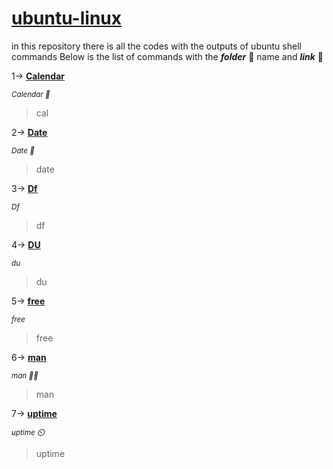 # <ins>ubuntu-linux</ins>
in this repository there is all the codes with the outputs of ubuntu shell commands
Below is the list of commands with the ***folder*** 📂 name and ***link*** 🔗 

1-> [__<ins>Calendar</ins>__](https://github.com/varundevs/ubuntu-linux/tree/main/calendar)

<sub>*Calendar 📅*</sub>
> cal

2-> [__<ins>Date</ins>__](https://github.com/varundevs/ubuntu-linux/tree/main/date)

<sub>*Date 📅*</sub>
> date

3-> [__<ins>Df</ins>__](https://github.com/varundevs/ubuntu-linux/tree/main/df)

<sub>*Df*</sub>
> df

4-> [__<ins>DU</ins>__](https://github.com/varundevs/ubuntu-linux/tree/main/du)

<sub>*du*</sub>
> du

5-> [__<ins>free</ins>__]()

<sub>*free*</sub>
> free

6-> [__<ins>man</ins>__]()

<sub>*man 🧍‍♀️*</sub>
> man

7-> [__<ins>uptime</ins>__]()

<sub>*uptime ⏲️*</sub>
> uptime
